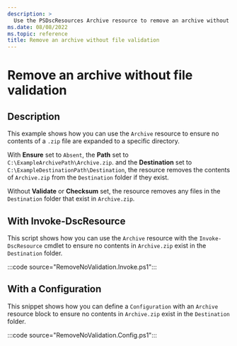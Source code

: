 ```yaml
---
description: >
  Use the PSDscResources Archive resource to remove an archive without file validation.
ms.date: 08/08/2022
ms.topic: reference
title: Remove an archive without file validation
---
```


# Remove an archive without file validation

## Description

This example shows how you can use the `Archive` resource to ensure no contents of a `.zip` file are
expanded to a specific directory.

With **Ensure** set to `Absent`, the **Path** set to `C:\ExampleArchivePath\Archive.zip`. and the
**Destination** set to `C:\ExampleDestinationPath\Destination`, the resource removes the contents of
`Archive.zip` from the `Destination` folder if they exist.

Without **Validate** or **Checksum** set, the resource removes any files in the `Destination` folder
that exist in `Archive.zip`.

## With Invoke-DscResource

This script shows how you can use the `Archive` resource with the `Invoke-DscResource` cmdlet to
ensure no contents in `Archive.zip` exist in the `Destination` folder.

:::code source="RemoveNoValidation.Invoke.ps1":::

## With a Configuration

This snippet shows how you can define a `Configuration` with an `Archive` resource block to ensure
no contents in `Archive.zip` exist in the `Destination` folder.

:::code source="RemoveNoValidation.Config.ps1":::
